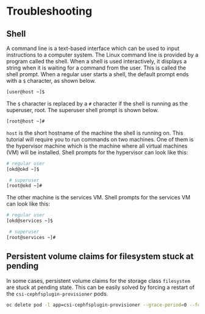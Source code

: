 # Troubleshooting

## Shell

A command line is a text-based interface which can be used to input instructions
to a computer system. The Linux command line is provided by a program called the
shell. When a shell is used interactively, it displays a string when it is
waiting for a command from the user. This is called the shell prompt. When a
regular user starts a shell, the default prompt ends with a `$` character, as
shown below.

```bash
[user@host ~]$
```

The `$` character is replaced by a `#` character if the shell is running as the
superuser, root. The superuser shell prompt is shown below.

```bash
[root@host ~]#
```

`host` is the short hostname of the machine the shell is running on. This
tutorial will require you to run commands on two machines. One of them is the
hypervisor machine which is the machine where all virtual machines (VM) will be
installed. Shell prompts for the hypervisor can look like this:

```bash
# regular user
[okd@okd ~]$

 # superuser
[root@okd ~]#
```

The other machine is the services VM. Shell prompts for the services VM can look
like this:

```bash
# regular user
[okd@services ~]$

 # superuser
[root@services ~]#
```

## Persistent volume claims for filesystem stuck at pending

In some cases, persistent volume claims for the storage class `filesystem` are
stuck at pending state. This can be easily solved by forcing a restart of the
`csi-cephfsplugin-provisioner` pods.

```bash
oc delete pod -l app=csi-cephfsplugin-provisioner --grace-period=0 --force
```
